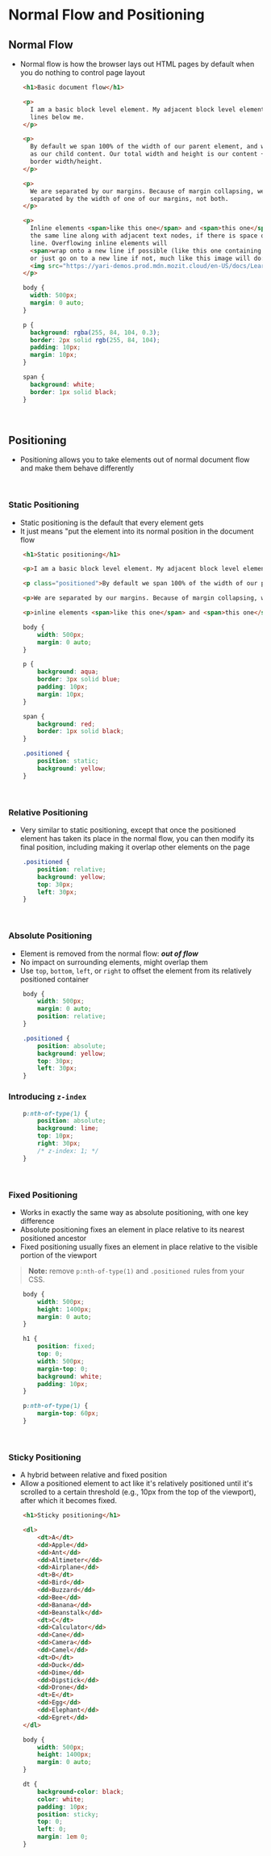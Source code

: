 # Normal Flow and Positioning

## Normal Flow
- Normal flow is how the browser lays out HTML pages by default when you do nothing to control page layout

```html
    <h1>Basic document flow</h1>

    <p>
      I am a basic block level element. My adjacent block level elements sit on new
      lines below me.
    </p>

    <p>
      By default we span 100% of the width of our parent element, and we are as tall
      as our child content. Our total width and height is our content + padding +
      border width/height.
    </p>

    <p>
      We are separated by our margins. Because of margin collapsing, we are
      separated by the width of one of our margins, not both.
    </p>

    <p>
      Inline elements <span>like this one</span> and <span>this one</span> sit on
      the same line along with adjacent text nodes, if there is space on the same
      line. Overflowing inline elements will
      <span>wrap onto a new line if possible (like this one containing text)</span>,
      or just go on to a new line if not, much like this image will do:
      <img src="https://yari-demos.prod.mdn.mozit.cloud/en-US/docs/Learn/CSS/CSS_layout/Normal_Flow/long.jpg" alt="snippet of cloth" />
    </p>
```

```css
    body {
      width: 500px;
      margin: 0 auto;
    }

    p {
      background: rgba(255, 84, 104, 0.3);
      border: 2px solid rgb(255, 84, 104);
      padding: 10px;
      margin: 10px;
    }

    span {
      background: white;
      border: 1px solid black;
    }
```

<br>

## Positioning
- Positioning allows you to take elements out of normal document flow and make them behave differently

<br>

### Static Positioning
- Static positioning is the default that every element gets
- It just means "put the element into its normal position in the document flow

```html
    <h1>Static positioning</h1>

    <p>I am a basic block level element. My adjacent block level elements sit on new lines below me.</p>

    <p class="positioned">By default we span 100% of the width of our parent element, and our are as tall as our child content. Our total width and height is our content + padding + border width/height.</p>

    <p>We are separated by our margins. Because of margin collapsing, we are separated by the width of one of our margins, not both.</p>

    <p>inline elements <span>like this one</span> and <span>this one</span> sit on the same line as one another, and adjacent text nodes, if there is space on the same line. Overflowing inline elements <span>wrap onto a new line if possible — like this one containing text</span>, or just go on to a new line if not, much like this image will do: <img src="long.jpg" alt="a wide but short section of a photo of several fabrics"></p>
```

```css
    body {
        width: 500px;
        margin: 0 auto;
    }

    p {
        background: aqua;
        border: 3px solid blue;
        padding: 10px;
        margin: 10px;
    }

    span {
        background: red;
        border: 1px solid black;
    }

    .positioned {
        position: static;
        background: yellow;
    }
```

<br>

### Relative Positioning
- Very similar to static positioning, except that once the positioned element has taken its place in the normal flow, you can then modify its final position, including making it overlap other elements on the page

```css
    .positioned {
        position: relative;
        background: yellow;
        top: 30px;
        left: 30px;
    }
```

<br>

### Absolute Positioning
- Element is removed from the normal flow: ***out of flow***
- No impact on surrounding elements, might overlap them
- Use `top`, `bottom`, `left`, or `right` to offset the element from its relatively positioned container

```css
    body {
        width: 500px;
        margin: 0 auto;
        position: relative;
    }

    .positioned {
        position: absolute;
        background: yellow;
        top: 30px;
        left: 30px;
    }
```

### Introducing `z-index`

```css
    p:nth-of-type(1) {
        position: absolute;
        background: lime;
        top: 10px;
        right: 30px;
        /* z-index: 1; */
    }
```

<br>

### Fixed Positioning
- Works in exactly the same way as absolute positioning, with one key difference
- Absolute positioning fixes an element in place relative to its nearest positioned ancestor
- Fixed positioning usually fixes an element in place relative to the visible portion of the viewport

> **Note:** remove `p:nth-of-type(1)` and `.positioned `rules from your CSS.

```css
    body {
        width: 500px;
        height: 1400px;
        margin: 0 auto;
    }

    h1 {
        position: fixed;
        top: 0;
        width: 500px;
        margin-top: 0;
        background: white;
        padding: 10px;
    }

    p:nth-of-type(1) {
        margin-top: 60px;
    }
```

<br>

### Sticky Positioning
- A hybrid between relative and fixed position
- Allow a positioned element to act like it's relatively positioned until it's scrolled to a certain threshold (e.g., 10px from the top of the viewport), after which it becomes fixed.

```html
    <h1>Sticky positioning</h1>

    <dl>
        <dt>A</dt>
        <dd>Apple</dd>
        <dd>Ant</dd>
        <dd>Altimeter</dd>
        <dd>Airplane</dd>
        <dt>B</dt>
        <dd>Bird</dd>
        <dd>Buzzard</dd>
        <dd>Bee</dd>
        <dd>Banana</dd>
        <dd>Beanstalk</dd>
        <dt>C</dt>
        <dd>Calculator</dd>
        <dd>Cane</dd>
        <dd>Camera</dd>
        <dd>Camel</dd>
        <dt>D</dt>
        <dd>Duck</dd>
        <dd>Dime</dd>
        <dd>Dipstick</dd>
        <dd>Drone</dd>
        <dt>E</dt>
        <dd>Egg</dd>
        <dd>Elephant</dd>
        <dd>Egret</dd>
    </dl>
```

```css
    body {
        width: 500px;
        height: 1400px;
        margin: 0 auto;
    }

    dt {
        background-color: black;
        color: white;
        padding: 10px;
        position: sticky;
        top: 0;
        left: 0;
        margin: 1em 0;
    }
```
